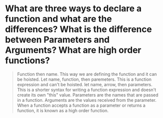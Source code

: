# What are three ways to declare a function and what are the differences?  What is the difference between Parameters and Arguments? What are high order functions?

>Function then name.  This way we are defining the function and it can be hoisted.  Let name, function, then paremeters.  This is a function expression and can't be hoisted. let name, arrow, then parameters.  This is a shorter syntax for writing a function expression and doesn't create its own "this" value.
>Parameters are the names that are passed in a function.  Arguments are the values received from the parameter.
>When a function accepts a function as a parameter or returns a function, it is known as a high order function.  